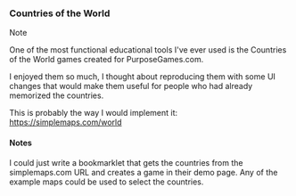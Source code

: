### Countries of the World

>[!NOTE]
>One of the most functional educational tools I've ever used is the Countries of the World games created for PurposeGames.com.
>
>I enjoyed them so much, I thought about reproducing them with some UI changes that would make them useful for people who had already memorized the countries.
>
>This is probably the way I would implement it: https://simplemaps.com/world


#### Notes
I could just write a bookmarklet that gets the countries from the simplemaps.com URL and creates a game in their demo page. Any of the example maps could be used to select the countries.